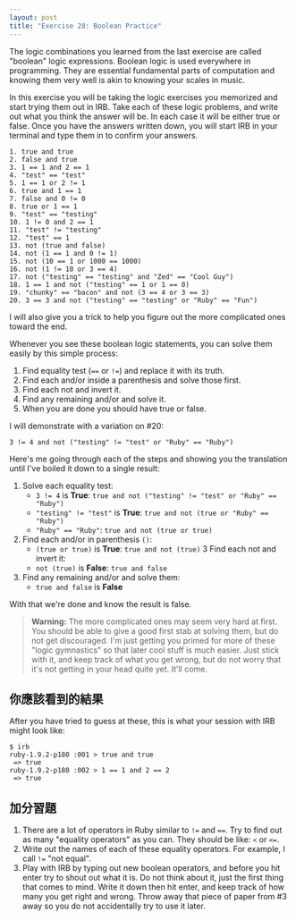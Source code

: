 ```yaml
---
layout: post
title: "Exercise 28: Boolean Practice"
---
```


The logic combinations you learned from the last exercise are called "boolean" logic expressions. Boolean logic is used everywhere in programming. They are essential fundamental parts of computation and knowing them very well is akin to knowing your scales in music.

In this exercise you will be taking the logic exercises you memorized and start trying them out in IRB. Take each of these logic problems, and write out what you think the answer will be. In each case it will be either true or false. Once you have the answers written down, you will start IRB in your terminal and type them in to confirm your answers.

    1. true and true
    2. false and true
    3. 1 == 1 and 2 == 1
    4. "test" == "test"
    5. 1 == 1 or 2 != 1
    6. true and 1 == 1
    7. false and 0 != 0
    8. true or 1 == 1
    9. "test" == "testing"
    10. 1 != 0 and 2 == 1
    11. "test" != "testing"
    12. "test" == 1
    13. not (true and false)
    14. not (1 == 1 and 0 != 1)
    15. not (10 == 1 or 1000 == 1000)
    16. not (1 != 10 or 3 == 4)
    17. not ("testing" == "testing" and "Zed" == "Cool Guy")
    18. 1 == 1 and not ("testing" == 1 or 1 == 0)
    19. "chunky" == "bacon" and not (3 == 4 or 3 == 3)
    20. 3 == 3 and not ("testing" == "testing" or "Ruby" == "Fun")

I will also give you a trick to help you figure out the more complicated ones toward the end.

Whenever you see these boolean logic statements, you can solve them easily by this simple process:

1. Find equality test (`==` or `!=`) and replace it with its truth.
2. Find each and/or inside a parenthesis and solve those first.
3. Find each not and invert it.
4. Find any remaining and/or and solve it.
5. When you are done you should have true or false.

I will demonstrate with a variation on #20:

`3 != 4 and not ("testing" != "test" or "Ruby" == "Ruby")`

Here's me going through each of the steps and showing you the translation until I've boiled it down to a single result:

1. Solve each equality test:
    * `3 != 4` is **True**: `true and not ("testing" != "test" or "Ruby" == "Ruby")`
    * `"testing" != "test"` is **True**: `true and not (true or "Ruby" == "Ruby")`
    * `"Ruby" == "Ruby"`: `true and not (true or true)`
2. Find each and/or in parenthesis `()`:
    * `(true or true)` is **True**: `true and not (true)`
3 Find each not and invert it:
    * `not (true)` is **False**: `true and false`
4. Find any remaining and/or and solve them:
    * `true and false` is **False**

With that we're done and know the result is false.

> **Warning:** The more complicated ones may seem very hard at first. You should be able to give a good first stab at solving them, but do not get discouraged. I'm just getting you primed for more of these "logic gymnastics" so that later cool stuff is much easier. Just stick with it, and keep track of what you get wrong, but do not worry that it's not getting in your head quite yet. It'll come.

## 你應該看到的結果
After you have tried to guess at these, this is what your session with IRB might look like:

    $ irb
    ruby-1.9.2-p180 :001 > true and true
     => true 
    ruby-1.9.2-p180 :002 > 1 == 1 and 2 == 2
     => true 

## 加分習題
1. There are a lot of operators in Ruby similar to `!=` and `==`. Try to find out as many "equality operators" as you can. They should be like: `<` or `<=`.
2. Write out the names of each of these equality operators. For example, I call `!=` "not equal".
3. Play with IRB by typing out new boolean operators, and before you hit enter try to shout out what it is. Do not think about it, just the first thing that comes to mind. Write it down then hit enter, and keep track of how many you get right and wrong.
Throw away that piece of paper from #3 away so you do not accidentally try to use it later.
